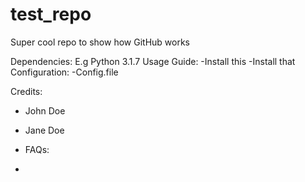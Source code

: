 # test_repo
Super cool repo to show how GitHub works

Dependencies:
E.g Python 3.1.7
Usage Guide:
-Install this
-Install that
Configuration:
-Config.file

Credits:
- John Doe
- Jane Doe

- FAQs:
- 
